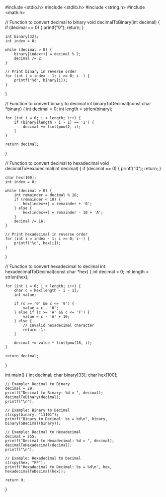 #include <stdio.h>
#include <stdlib.h>
#include <string.h>
#include <math.h>

// Function to convert decimal to binary
void decimalToBinary(int decimal) {
    if (decimal == 0) {
        printf("0");
        return;
    }

    int binary[32];
    int index = 0;

    while (decimal > 0) {
        binary[index++] = decimal % 2;
        decimal /= 2;
    }

    // Print binary in reverse order
    for (int i = index - 1; i >= 0; i--) {
        printf("%d", binary[i]);
    }
}

// Function to convert binary to decimal
int binaryToDecimal(const char *binary) {
    int decimal = 0;
    int length = strlen(binary);

    for (int i = 0; i < length; i++) {
        if (binary[length - i - 1] == '1') {
            decimal += (int)pow(2, i);
        }
    }

    return decimal;
}

// Function to convert decimal to hexadecimal
void decimalToHexadecimal(int decimal) {
    if (decimal == 0) {
        printf("0");
        return;
    }

    char hex[100];
    int index = 0;

    while (decimal > 0) {
        int remainder = decimal % 16;
        if (remainder < 10) {
            hex[index++] = remainder + '0';
        } else {
            hex[index++] = remainder - 10 + 'A';
        }
        decimal /= 16;
    }

    // Print hexadecimal in reverse order
    for (int i = index - 1; i >= 0; i--) {
        printf("%c", hex[i]);
    }
}

// Function to convert hexadecimal to decimal
int hexadecimalToDecimal(const char *hex) {
    int decimal = 0;
    int length = strlen(hex);

    for (int i = 0; i < length; i++) {
        char c = hex[length - i - 1];
        int value;

        if (c >= '0' && c <= '9') {
            value = c - '0';
        } else if (c >= 'A' && c <= 'F') {
            value = c - 'A' + 10;
        } else {
            // Invalid hexadecimal character
            return -1;
        }

        decimal += value * (int)pow(16, i);
    }

    return decimal;
}

int main() {
    int decimal;
    char binary[33];
    char hex[100];

    // Example: Decimal to Binary
    decimal = 29;
    printf("Decimal to Binary: %d = ", decimal);
    decimalToBinary(decimal);
    printf("\n");

    // Example: Binary to Decimal
    strcpy(binary, "11101");
    printf("Binary to Decimal: %s = %d\n", binary, binaryToDecimal(binary));

    // Example: Decimal to Hexadecimal
    decimal = 255;
    printf("Decimal to Hexadecimal: %d = ", decimal);
    decimalToHexadecimal(decimal);
    printf("\n");

    // Example: Hexadecimal to Decimal
    strcpy(hex, "FF");
    printf("Hexadecimal to Decimal: %s = %d\n", hex, hexadecimalToDecimal(hex));

    return 0;
}
